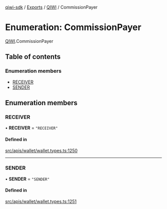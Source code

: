 [qiwi-sdk](../README.md) / [Exports](../modules.md) / [QIWI](../modules/QIWI.md) / CommissionPayer

# Enumeration: CommissionPayer

[QIWI](../modules/QIWI.md).CommissionPayer

## Table of contents

### Enumeration members

- [RECEIVER](QIWI.CommissionPayer.md#receiver)
- [SENDER](QIWI.CommissionPayer.md#sender)

## Enumeration members

### RECEIVER

• **RECEIVER** = `"RECEIVER"`

#### Defined in

[src/apis/wallet/wallet.types.ts:1250](https://github.com/AlexXanderGrib/node-qiwi-sdk/blob/116975d/src/apis/wallet/wallet.types.ts#L1250)

___

### SENDER

• **SENDER** = `"SENDER"`

#### Defined in

[src/apis/wallet/wallet.types.ts:1251](https://github.com/AlexXanderGrib/node-qiwi-sdk/blob/116975d/src/apis/wallet/wallet.types.ts#L1251)
